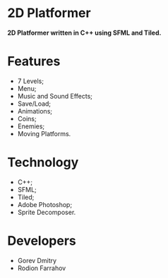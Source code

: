 # 2D Platformer
**2D Platformer written in C++ using SFML and Tiled.**

# Features

- 7 Levels;
- Menu;
- Music and Sound Effects;
- Save/Load;
- Animations;
- Coins;
- Enemies;
- Moving Platforms.

# Technology

- C++;
- SFML;
- Tiled;
- Adobe Photoshop;
- Sprite Decomposer.

# Developers

- Gorev Dmitry
- Rodion Farrahov
